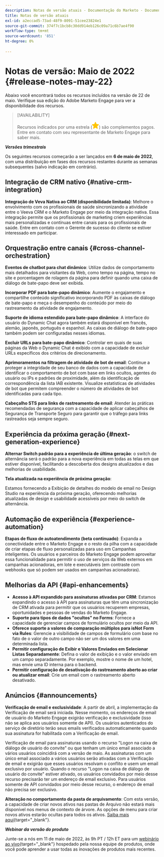 ```yaml
---
description: Notas de versão atuais - Documentação do Marketo - Documentação do produto
title: Notas de versão atuais
exl-id: a2eccad5-73ad-48f9-8091-51cee23824e1
source-git-commit: 374f7c1bcb8c30dd914eb126c09a71c6b7ae4f90
workflow-type: tm+mt
source-wordcount: '851'
ht-degree: 0%

---
```


# Notas de versão: Maio de 2022 {#release-notes-may-22}

Abaixo você encontrará todos os recursos incluídos na versão de 22 de maio. Verifique sua edição do Adobe Marketo Engage para ver a disponibilidade dos recursos.

>[!AVAILABILITY]
>
>Recursos indicados por uma estrela (![star](assets/yellow-star.png)) são complementos pagos. Entre em contato com seu representante de Marketo Engage para saber mais.

**_Versões trimestrais_**

Os seguintes recursos começarão a ser lançados em **6 de maio de 2022**, com uma distribuição em fases dos recursos restantes durante as semanas subsequentes (salvo indicação em contrário).

## Integração de CRM nativo {#native-crm-integration}

**Integração de Veva Nativa ao CRM (disponibilidade limitada)**: Melhore o envolvimento com os profissionais de saúde sincronizando a atividade entre o Veeva CRM e o Marketo Engage por meio da integração nativa. Essa integração permite que os profissionais de marketing criem experiências mais personalizadas e contínuas entre canais para os profissionais de saúde. Entre em contato com o Gerente de sucesso do cliente se estiver interessado em participar.

## Orquestração entre canais {#cross-channel-orchestration}

**Eventos de chatbot para chat dinâmico**: Utilize dados de comportamento mais detalhados para visitantes da Web, como tempo na página, tempo no site e porcentagem de rolagem da página para definir quando uma caixa de diálogo de bate-papo deve ser exibida.

**Incorporar PDF para bate-papo dinâmico**: Aumente o engajamento e compartilhe conteúdo significativo incorporando PDF às caixas de diálogo de bate-papo e meça o desempenho do conteúdo por meio do rastreamento da atividade de engajamento.

**Suporte de idioma estendido para bate-papo dinâmico**: A interface do usuário do Dynamic Chat agora também estará disponível em francês, alemão, japonês, português e espanhol. As caixas de diálogo de bate-papo também podem ser configuradas nesses idiomas.

**Excluir URLs para bate-papo dinâmico**: Controlar em quais de suas páginas da Web o Dynamic Chat é exibido com a capacidade de excluir URLs específicos dos critérios de direcionamento.

**Aprimoramentos na filtragem de atividade de bot de email**: Continue a proteger a integridade de seu banco de dados com a capacidade de identificar o comportamento de bot com base em links ocultos, agentes do usuário ou IPs e padrões de proximidade, além da identificação de correspondência da lista IAB existente. Visualize estatísticas de atividades de bot que permitem compreender o número de atividades de bot identificadas para cada tipo.

**Cabeçalho STS para links de rastreamento de email**: Atender às práticas recomendadas de segurança com a capacidade de aplicar cabeçalhos de Segurança de Transporte Seguro para garantir que o tráfego para links rastreados seja sempre seguro.

## Experiência da próxima geração {#next-generation-experience}

**Alternar Switch padrão para a experiência de última geração**: o switch de alternância será o padrão para a nova experiência em todas as telas em que estiver disponível, facilitando a descoberta dos designs atualizados e das melhorias de usabilidade.

**Tela atualizada na experiência de próxima geração**:

Estamos fornecendo a Exibição de detalhes do modelo de email no Design Studio na experiência da próxima geração, oferecendo melhorias atualizadas de design e usabilidade acessíveis por meio do switch de alternância.

## Automação de experiência {#experience-automation}

**Etapas de fluxo de autoatendimento (beta continuado)**: Expanda a conectividade entre o Marketo Engage e o resto da pilha com a capacidade de criar etapas de fluxo personalizadas para uso em Campanhas inteligentes. Os usuários e parceiros do Marketo Engage podem aproveitar essa funcionalidade para permitir o uso de serviços da Web externos em campanhas acionadoras, em lote e executáveis (em contraste com webhooks que só podem ser usados em campanhas acionadoras).

## Melhorias da API {#api-enhancements}

* **Acesso à API expandido para assinaturas ativadas por CRM**: Estamos expandindo o acesso à API para assinaturas que têm uma sincronização de CRM ativada para permitir que os usuários recuperem empresas, oportunidades e pessoas de vendas do Marketo Engage.
* **Suporte para tipos de dados &quot;ocultos&quot; no Forms**: Fornece a capacidade de gerenciar campos de formulário ocultos por meio da API.
* **Oferece suporte a valores de comparação múltiplos para isNot Form via Rules**: Gerencie a visibilidade de campos de formulário com base no fato de o valor de outro campo não ser um dos valores em uma determinada lista.
* **Permitir configuração de Exibir e Valores Enviados em Selecionar Listas Separadamente**: Defina o valor de exibição e o valor enviado em um campo separadamente. Por exemplo, mostre o nome de um hotel, mas envie uma ID interna para o backend.
* **Permitir configuração de desativação do rastreamento aberto ao criar ou atualizar email**: Crie um email com o rastreamento aberto desativado.

## Anúncios {#announcements}

**Verificação de email e exclusividade**: A partir de abril, a implementação da Verificação de email será iniciada. Nesse momento, os endereços de email de usuário do Marketo Engage exigirão verificação e exclusividade (isso não se aplica aos usuários somente de API). Os usuários autenticados do serviço de diretório terão seus emails verificados automaticamente quando sua assinatura for habilitada com a Verificação de email.

Verificação de email para assinaturas usando o recurso &quot;Logon na caixa de diálogo de usuário do convite&quot; ou que tenham um único email associado a vários usuários coincidirá com a versão de maio. As assinaturas com um único email associado a vários usuários serão ativadas com a Verificação de email e exigirão que esses usuários resolvam o conflito e usem um email exclusivo por usuário. Quando o recurso &quot;Logon na caixa de diálogo de usuário do convite&quot; estiver ativado, os usuários convidados por meio desse recurso precisarão ter um endereço de email exclusivo. Para usuários somente de API convidados por meio desse recurso, o endereço de email não precisa ser exclusivo.

**Alteração no comportamento da pasta de arquivamento**: Com esta versão, a capacidade de criar novos ativos nas pastas de Arquivo não estará mais disponível nos menus de contexto de árvore. As opções de menu para criar novos ativos estarão ocultas para todos os ativos. [Saiba mais aqui](https://nation.marketo.com/t5/product-discussions/archive-folder-change-in-may-2022-release/m-p/324369#M183235){target=&quot;_blank&quot;}.

**_Webinar da versão do produto_**

Junte-se a nós em 11 de maio de 2022, às 9h PT / 12h ET para um [webinário ao vivo](https://engage.marketo.com/2022_March_May_Release_Webinar_RegistrationPage.html){target=&quot;_blank&quot;} hospedado pela nossa equipe de produtos, onde você pode aprender a usar todas as inovações de produtos mais recentes.
